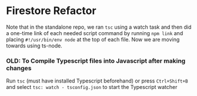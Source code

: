 # Firestore Refactor

Note that in the standalone repo, we ran `tsc` using a watch task and then did a one-time link of each needed script command by running `npm link` and placing `#!/usr/bin/env node` at the top of each file. Now we are moving towards using ts-node.

### OLD: To Compile Typescript files into Javascript after making changes

Run `tsc` (must have installed Typescript beforehand)
or press `Ctrl+Shift+B` and select `tsc: watch - tsconfig.json` to start the Typescript watcher
